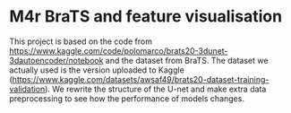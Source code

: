 # M4r BraTS and feature visualisation
This project is based on the code from https://www.kaggle.com/code/polomarco/brats20-3dunet-3dautoencoder/notebook and the dataset from BraTS. The dataset we actually used is the version uploaded to Kaggle (https://www.kaggle.com/datasets/awsaf49/brats20-dataset-training-validation). We rewrite the structure of the U-net and make extra data preprocessing to see how the performance of models changes.
